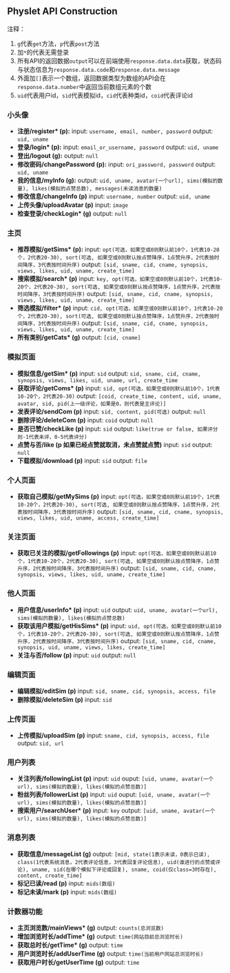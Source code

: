 ## Physlet API Construction
 注释：
 1. `g`代表`get`方法，`p`代表`post`方法
 2. 加`*`的代表无需登录
 3. 所有API的返回数据`output`可以在前端使用`response.data.data`获取，状态码与状态信息为`response.data.code`和`response.data.message`
 4. 外面加`[]`表示一个数组，返回数据类型为数组的API会在`response.data.number`中返回当前数组元素的个数
 5. `uid`代表用户id，`sid`代表模拟id，`cid`代表种类id，`coid`代表评论id

### 小头像
* **注册/register\* (p):**
  input: `username, email, number, password`
  output: `uid, uname`
* **登录/login\* (p):**
  input: `email_or_username, password`
  output: `uid, uname`
* **登出/logout (g):**
  output: `null`
* **修改密码/changePassword (p):**
  input: `ori_password, password`
  output: `uid, uname`
* **我的信息/myInfo (g):**
  output: `uid, uname, avatar(一个url), sims(模拟的数量), likes(模拟的点赞总数), messages(未读消息的数量)`
* **修改信息/changeInfo (p)**
  input: `username, number`
  output: `uid, uname`
* **上传头像/uploadAvatar (p)**
  input: `image`
* **检查登录/checkLogin\* (g)**
  output: `null`

### 主页
* **推荐模拟/getSims\* (p):**
  input: `opt(可选，如果空或0则默认前10个，1代表10-20个，2代表20-30), sort(可选, 如果空或0则默认按点赞降序，1点赞升序，2代表按时间降序，3代表按时间升序)`
  output: `[sid, sname, cid, cname, synopsis, views, likes, uid, uname, create_time]`
* **搜索模拟/search\* (p)**
  input: `key, opt(可选，如果空或0则默认前10个，1代表10-20个，2代表20-30), sort(可选, 如果空或0则默认按点赞降序，1点赞升序，2代表按时间降序，3代表按时间升序)`
  output: `[sid, sname, cid, cname, synopsis, views, likes, uid, uname, create_time]`
* **筛选模拟/filter\* (p)**
  input: `cid, opt(可选，如果空或0则默认前10个，1代表10-20个，2代表20-30), sort(可选, 如果空或0则默认按点赞降序，1点赞升序，2代表按时间降序，3代表按时间升序)`
  output: `[sid, sname, cid, cname, synopsis, views, likes, uid, uname, create_time]`
* **所有类别/getCats\* (g)**
  output: `[cid, cname]`

### 模拟页面
* **模拟信息/getSim\* (p)**
  input: `sid`
  output: `sid, sname, cid, cname, synopsis, views, likes, uid, uname, url, create_time`
* **获取评论/getComs\* (p)**
  input: `sid, opt(可选，如果空或0则默认前10个，1代表10-20个，2代表20-30)`
  output: `[coid, create_time, content, uid, uname, avatar, sid, pid(上一级评论，如果是0，则代表是主评论)]`
* **发表评论/sendCom (p)**
  input: `sid, content, pid(可选)`
  output: `null`
* **删除评论/deleteCom (p)**
  input: `coid`
  output: `null`
* **是否已赞/checkLike (p)**
  input: `sid`
  output: `like(true or false, 如果评分则-1代表未评，0-5代表评分)`
* **点赞与否/like (p 如果已经点赞就取消，未点赞就点赞)**
  input: `sid`
  output: `null`
* **下载模拟/download (p)**
  input: `sid`
  output: `file`

### 个人页面
* **获取自己模拟/getMySims (p)**
  input: `opt(可选，如果空或0则默认前10个，1代表10-20个，2代表20-30), sort(可选, 如果空或0则默认按点赞降序，1点赞升序，2代表按时间降序，3代表按时间升序)`
  output: `[sid, sname, cid, cname, synopsis, views, likes, uid, uname, access, create_time]`

### 关注页面
* **获取已关注的模拟/getFollowings (p)**
  input: `opt(可选，如果空或0则默认前10个，1代表10-20个，2代表20-30), sort(可选, 如果空或0则默认按点赞降序，1点赞升序，2代表按时间降序，3代表按时间升序)`
  output: `[sid, sname, cid, cname, synopsis, views, likes, uid, uname, create_time]`

### 他人页面
* **用户信息/userInfo\* (p)**
  input: `uid`
  output: `uid, uname, avatar(一个url), sims(模拟的数量), likes(模拟的点赞总数)`
* **获取该用户模拟/getHisSims\*  (p)**
  input: `uid, opt(可选，如果空或0则默认前10个，1代表10-20个，2代表20-30), sort(可选, 如果空或0则默认按点赞降序，1点赞升序，2代表按时间降序，3代表按时间升序)`
  output: `[sid, sname, cid, cname, synopsis, uid, uname, views, likes, create_time]`
* **关注与否/follow (p)**
  input: `uid`
  output: `null`

### 编辑页面
* **编辑模拟/editSim (p)**
  input: `sid, sname, cid, synopsis, access, file`
* **删除模拟/deleteSim (p)**
  input: `sid`

### 上传页面
* **上传模拟/uploadSim (p)**
  input: `sname, cid, synopsis, access, file`
  output: `sid, url`

### 用户列表
* **关注列表/followingList (p)**
  input: `uid`
  ouput: `[uid, uname, avatar(一个url), sims(模拟的数量), likes(模拟的点赞总数)]`
* **粉丝列表/followerList (p)**
  input: `uid`
  ouput: `[uid, uname, avatar(一个url), sims(模拟的数量), likes(模拟的点赞总数)]`
* **搜索用户/searchUser\* (p)**
  input: `key`
  output: `[uid, uname, avatar(一个url), sims(模拟的数量), likes(模拟的点赞总数)]`

### 消息列表
* **获取信息/messageList (g)**
  output: `[mid, state(1表示未读，0表示已读), class(1代表系统消息，2代表评论信息，3代表回复评论信息), uid(谁进行的点赞或评论), uname, sid(在哪个模拟下评论或回复), sname, coid(仅class=3时存在), content, create_time]`
* **标记已读/read (p)**
  input: `mids(数组)`
* **标记未读/mark (p)**
  input: `mids(数组)`

### 计数器功能
* **主页浏览数/mainViews\* (g)**
  output: `counts(总浏览数)`
* **增加浏览时长/addTime\* (g)**
  output: `time(网站目前总浏览时长)`
* **获取总时长/getTime\* (g)**
  output: `time`
* **用户浏览时长/addUserTime (g)**
  output: `time(当前用户网站总浏览时长)`
* **获取用户时长/getUserTime (g)**
  output: `time`

